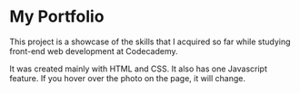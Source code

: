 # My Portfolio
 
This project is a showcase of the skills that I acquired so far while studying front-end web development at Codecademy.

It was created mainly with HTML and CSS. It also has one Javascript feature. If you hover over the photo on the page, it will change.



